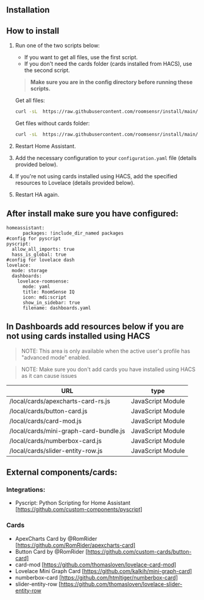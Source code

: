 ## Installation

## How to install
1. Run one of the two scripts below:
   - If you want to get all files, use the first script.
   - If you don't need the cards folder (cards installed from HACS), use the second script.

    > **Make sure you are in the config directory before running these scripts.**

    Get all files:

    ```bash
    curl -sL  https://raw.githubusercontent.com/roomsensr/install/main/get-all.sh | bash -s
    ```

    Get files without cards folder:

    ```bash
    curl -sL  https://raw.githubusercontent.com/roomsensr/install/main/get.sh | bash -s
    ```

2. Restart Home Assistant.
3. Add the necessary configuration to your `configuration.yaml` file (details provided below).
4. If you're not using cards installed using HACS, add the specified resources to Lovelace (details provided below).
5. Restart HA again.
   

## After install make sure you have configured: 
````
homeassistant:
      packages: !include_dir_named packages
#config for pyscript
pyscript:
  allow_all_imports: true
  hass_is_global: true
#config for lovelace dash
lovelace:
  mode: storage
  dashboards:
    lovelace-roomsense:
      mode: yaml
      title: RoomSense IQ
      icon: mdi:script
      show_in_sidebar: true
      filename: dashboards.yaml
````

## In Dashboards add resources below if you are not using cards installed using HACS
>  NOTE: This area is only available when the active user's profile has "advanced mode" enabled.

>  NOTE: Make sure you don't add cards you have installed using HACS as it can cause issues

| URL  | type|
|---------------------------------------|-----------------|
|/local/cards/apexcharts-card-rs.js     |JavaScript Module|
|/local/cards/button-card.js            |JavaScript Module|
|/local/cards/card-mod.js               |JavaScript Module|
|/local/cards/mini-graph-card-bundle.js |JavaScript Module|
|/local/cards/numberbox-card.js         |JavaScript Module|
|/local/cards/slider-entity-row.js      |JavaScript Module|



 ## External components/cards: 
 ### Integrations: 
 - Pyscript: Python Scripting for Home Assistant [https://github.com/custom-components/pyscript]
 ### Cards
 - ApexCharts Card by @RomRider [https://github.com/RomRider/apexcharts-card]
 - Button Card by @RomRider [https://github.com/custom-cards/button-card]  
 - card-mod [https://github.com/thomasloven/lovelace-card-mod] 
 - Lovelace Mini Graph Card [https://github.com/kalkih/mini-graph-card]
 - numberbox-card [https://github.com/htmltiger/numberbox-card]
 - slider-entity-row [https://github.com/thomasloven/lovelace-slider-entity-row
